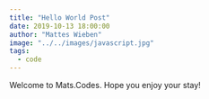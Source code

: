 ```yaml
---
title: "Hello World Post"
date: 2019-10-13 18:00:00
author: "Mattes Wieben"
image: "../../images/javascript.jpg"
tags:
  - code
---
```


Welcome to Mats.Codes. Hope you enjoy your stay!
